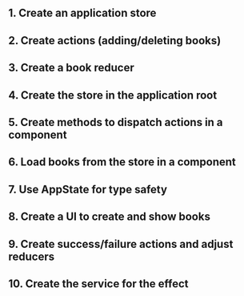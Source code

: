 ## 1. Create an application store

## 2. Create actions (adding/deleting books)

## 3. Create a book reducer

## 4. Create the store in the application root

## 5. Create methods to dispatch actions in a component

## 6. Load books from the store in a component

## 7. Use AppState for type safety

## 8. Create a UI to create and show books

## 9. Create success/failure actions and adjust reducers

## 10. Create the service for the effect
